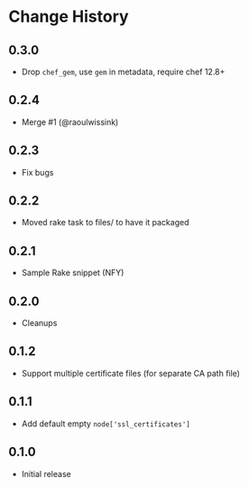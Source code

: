Change History
==============

0.3.0
-----
 - Drop `chef_gem`, use `gem` in metadata, require chef 12.8+

0.2.4
-----
 - Merge #1 (@raoulwissink)

0.2.3
-----
 - Fix bugs

0.2.2
-----
 - Moved rake task to files/ to have it packaged

0.2.1
-----
 - Sample Rake snippet (NFY)

0.2.0
-----
 - Cleanups

0.1.2
-----
 - Support multiple certificate files (for separate CA path file)

0.1.1
-----
 - Add default empty `node['ssl_certificates']`

0.1.0
-----
 - Initial release
